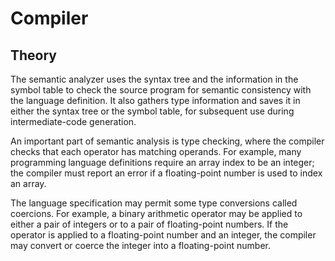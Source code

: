 # Compiler

## Theory

The semantic analyzer uses the syntax tree and the information in the symbol table to check the source program for semantic consistency with the language definition. It also gathers type information and saves it in either the syntax tree or the symbol table, for subsequent use during intermediate-code generation.

An important part of semantic analysis is type checking, where the compiler checks that each operator has matching operands. For example, many programming language definitions require an array index to be an integer; the compiler must report an error if a floating-point number is used to index an array.

The language specification may permit some type conversions called coercions. For example, a binary arithmetic operator may be applied to either a pair of integers or to a pair of floating-point numbers. If the operator is applied to a floating-point number and an integer, the compiler may convert or coerce the integer into a floating-point number.

